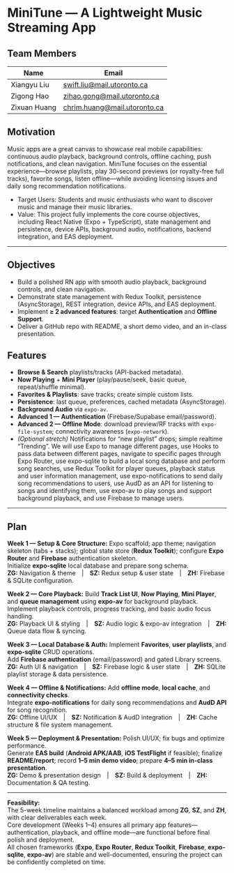 # MiniTune — A Lightweight Music Streaming App

## Team Members
| Name           | Email                        |
|----------------|------------------------------|
| Xiangyu Liu    | swift.liu@mail.utoronto.ca   |
| Zigong Hao     | zihao.gong@mail.utoronto.ca  |
| Zixuan Huang   | chrim.huang@mail.utoronto.ca |

## Motivation
Music apps are a great canvas to showcase real mobile capabilities: continuous audio playback, background controls, offline caching, push notifications, and clean navigation. MiniTune focuses on the essential experience—browse playlists, play 30-second previews (or royalty-free full tracks), favorite songs, listen offline—while avoiding licensing issues and daily song recommendation notifications.
- Target Users: Students and music enthusiasts who want to discover music and manage their music libraries.
- Value: This project fully implements the core course objectives, including React Native (Expo + TypeScript), state management and persistence, device APIs, background audio, notifications, backend integration, and EAS deployment.
---
## Objectives
- Build a polished RN app with smooth audio playback, background controls, and clean navigation.
- Demonstrate state management with Redux Toolkit, persistence (AsyncStorage), REST integration, device APIs, and EAS deployment.
- Implement **≥ 2 advanced features**: target **Authentication** and **Offline Support**.
- Deliver a GitHub repo with README, a short demo video, and an in-class presentation.

## Features
- **Browse & Search** playlists/tracks (API-backed metadata).
- **Now Playing** + **Mini Player** (play/pause/seek, basic queue, repeat/shuffle minimal).
- **Favorites & Playlists**: save tracks; create simple custom lists.
- **Persistence**: last queue, preferences, cached metadata (AsyncStorage).
- **Background Audio** via `expo-av`.
- **Advanced 1 — Authentication** (Firebase/Supabase email/password).
- **Advanced 2 — Offline Mode**: download preview/RF tracks with `expo-file-system`; connectivity awareness (`expo-network`).
- *(Optional stretch)* Notifications for “new playlist” drops; simple realtime “Trending”.
We will use Expo to manage different pages, use Hooks to pass data between different pages, navigate to specific pages through Expo Router, use expo-sqlite to build a local song database and perform song searches, use Redux Toolkit for player queues, playback status and user information management, use expo-notifications to send daily song recommendations to users, use AudD as an API for listening to songs and identifying them, use expo-av to play songs and support background playback, and use Firebase to manage users.
---
## **Plan**

**Week 1 — Setup & Core Structure:** Expo scaffold; app theme; navigation skeleton (tabs + stacks); global state store (**Redux Toolkit**); configure **Expo Router** and **Firebase** authentication skeleton.  
Initialize **expo-sqlite** local database and prepare song schema.  
**ZG:** Navigation & theme | **SZ:** Redux setup & user state | **ZH:** Firebase & SQLite configuration.  

**Week 2 — Core Playback:** Build **Track List UI**, **Now Playing**, **Mini Player**, and **queue management** using **expo-av** for background playback.  
Implement playback controls, progress tracking, and basic audio focus handling.  
**ZG:** Playback UI & styling | **SZ:** Audio logic & expo-av integration | **ZH:** Queue data flow & syncing.  

**Week 3 — Local Database & Auth:** Implement **Favorites**, **user playlists**, and **expo-sqlite** CRUD operations.  
Add **Firebase authentication** (email/password) and gated Library screens.  
**ZG:** Auth UI & navigation | **SZ:** Firebase logic & user state | **ZH:** SQLite playlist storage & data persistence.  

**Week 4 — Offline & Notifications:** Add **offline mode**, **local cache**, and **connectivity checks**.  
Integrate **expo-notifications** for daily song recommendations and **AudD API** for song recognition.  
**ZG:** Offline UI/UX | **SZ:** Notification & AudD integration | **ZH:** Cache structure & file system management.  

**Week 5 — Deployment & Presentation:** Polish UI/UX; fix bugs and optimize performance.  
Generate **EAS build** (**Android APK/AAB**, **iOS TestFlight** if feasible); finalize **README/report**; record **1–5 min demo video**; prepare **4–5 min in-class presentation**.  
**ZG:** Demo & presentation design | **SZ:** Build & deployment | **ZH:** Documentation & QA testing.  

---

**Feasibility:**  
The 5-week timeline maintains a balanced workload among **ZG**, **SZ**, and **ZH**, with clear deliverables each week.  
Core development (Weeks 1–4) ensures all primary app features—authentication, playback, and offline mode—are functional before final polish and deployment.  
All chosen frameworks (**Expo**, **Expo Router**, **Redux Toolkit**, **Firebase**, **expo-sqlite**, **expo-av**) are stable and well-documented, ensuring the project can be confidently completed on time.



